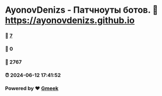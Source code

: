 # AyonovDenizs - Патчноуты ботов. :link: https://ayonovdenizs.github.io 
### :page_facing_up: [7](https://ayonovdenizs.github.io/tag.html) 
### :speech_balloon: 0 
### :hibiscus: 2767 
### :alarm_clock: 2024-06-12 17:41:52 
### Powered by :heart: [Gmeek](https://github.com/Meekdai/Gmeek)
